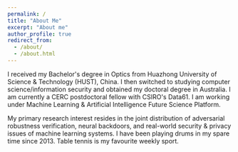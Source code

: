 ```yaml
---
permalink: /
title: "About Me"
excerpt: "About me"
author_profile: true
redirect_from: 
  - /about/
  - /about.html
---
```


I received my Bachelor's degree in Optics from Huazhong University of Science & Technology (HUST), China. I then switched to studying computer science/information security and obtained my doctoral degree in Australia. I am currently a CERC postdoctoral fellow with CSIRO's Data61. I am working under Machine Learning & Artificial Intelligence Future Science Platform.

My primary research interest resides in the joint distribution of adversarial robustness verification, neural backdoors, and real-world security & privacy issues of machine learning systems. I have been playing drums in my spare time since 2013. Table tennis is my favourite weekly sport.
